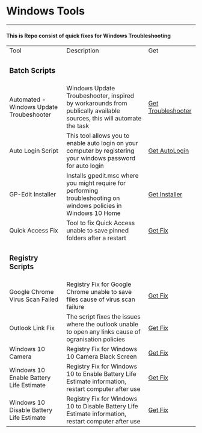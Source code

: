 <body>
    <h1>Windows Tools</h1>
    <hr>
    <h4>This is Repo consist of quick fixes for Windows Troubleshooting</h4>
    <table>
        <tr>
        <td>Tool</td> 
        <td>Description</td> 
        <td>Get</td> 
        </tr>
        <tr>
        <td><h3>Batch Scripts</h3></td>
        </tr>
        <tr>
            <td>Automated - Windows Update Troubeshooter</td>
            <td>Windows Update Troubeshooter, inspired by workarounds from publically available sources, this will automate the task</td>
            <td>
                <a href="/bin/Batch/batch-automated-windows-update-troubleshooter.zip" download="windows-update-troubleshooter.zip">Get Troubleshooter</a>
            </td>
        </tr>
        <tr>
            <td>Auto Login Script</td>
            <td>This tool allows you to enable auto login on your computer by registering your windows password for auto login</td>
            <td>
                <a href="/bin/Batch/batch-auto-login-without-password.zip" download="auto-login.zip">Get AutoLogin</a>
            </td>
        </tr>
        <tr>
            <td>GP-Edit Installer</td>
            <td>Installs gpedit.msc where you might require for performing troubleshooting on windows policies in Windows 10 Home</td>
            <td>
                <a href="/bin/Batch/batch-gpedit-installer.zip" download="install-gpedit.msc.zip">Get Installer</a>
            </td>
        </tr>
        <tr>
            <td>Quick Access Fix</td>
            <td>Tool to fix Quick Access unable to save pinned folders after a restart</td>
            <td>
                <a href="/bin/Batch/batch-quickaccess-fix.zip" download="quickaccess-fix.zip">Get Fix</a>
            </td>
        </tr>
        <tr>
        <td><h3>Registry Scripts</h3></td>
        <tr>
            <td>Google Chrome Virus Scan Failed</td>
            <td>Registry Fix for Google Chrome unable to save files cause of virus scan failure</td>
            <td>
                <a href="/bin/RegFix/Regfix-google_chrome-virus-scan-issue.zip" download="google-chrome-fix.zip">Get Fix</a>
            </td>
        </tr>
        <tr>
            <td>Outlook Link Fix</td>
            <td>The script fixes the issues where the outlook unable to open any links cause of ogranisation policies</td>
            <td>
                <a href="/bin/RegFix/Regfix-outlook-link-issue.zip" download="outlook-fix.zip">Get Fix</a>
            </td>
        </tr>
        <tr>
            <td>Windows 10 Camera</td>
            <td>Registry Fix for Windows 10 Camera Black Screen</td>
            <td>
                <a href="/bin/RegFix/Regfix-windows-10-camera.zip" download="camera-fix.zip">Get Fix</a>
            </td>
        </tr>
        <tr>
            <td>Windows 10 Enable Battery Life Estimate</td>
            <td>Registry Fix for Windows 10 to Enable Battery Life Estimate information, restart computer after use</td>
            <td>
                <a href="/bin/RegFix/Regfix-EnableBatteryIconTimeRemaining.zip" download="Regfix-EnableBatteryIconTimeRemaining.zip">Get Fix</a>
            </td>
        </tr>
        <tr>
            <td>Windows 10 Disable Battery Life Estimate</td>
            <td>Registry Fix for Windows 10 to Disable Battery Life Estimate information, restart computer after use</td>
            <td>
                <a href="/bin/RegFix/RegFix-DisableBatteryIconTimeRemaining.zip" download="RegFix-DisableBatteryIconTimeRemaining.zip">Get Fix</a>
            </td>
        </tr>
    </table>
</body>